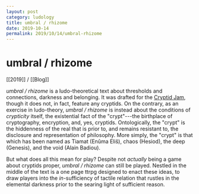 ```yaml
---
layout: post
category: ludology
title: umbral / rhizome
date: 2019-10-14
permalink: 2019/10/14/umbral-rhizome
---
```


# umbral / rhizome

[[2019]] / [[Blog]]

*umbral / rhizome* is a ludo-theoretical text about thresholds and connections, darkness and belonging. It was drafted for the [Cryptid Jam](https://itch.io/jam/cryptid-jam), though it does not, in fact, feature any cryptids. On the contrary, as an exercise in ludo-theory, *umbral / rhizome* is instead about the conditions of *crypticity* itself, the existential fact of the "crypt"---the birthplace of cryptography, encryption, and, yes, cryptids. Ontologically, the "crypt" is the hiddenness of the real that is prior to, and remains resistant to, the disclosure and representation of philosophy. More simply, the "crypt" is that which has been named as Tiamat (Enûma Eliš), chaos (Hesiod), the deep (Genesis), and the void (Alain Badiou).

But what does all this mean for play? Despite not *actually* being a game about cryptids proper, *umbral / rhizome* can still be played. Nestled in the middle of the text is a one page ttrpg designed to enact these ideas, to draw players into the *in*-sufficiency of tactile relation that rustles in the elemental darkness prior to the searing light of sufficient reason.